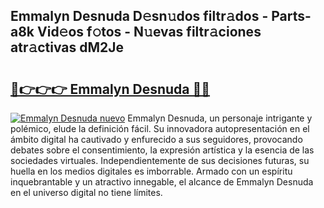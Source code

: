## Emmalyn Desnuda D𝚎sn𝚞dos filtr𝚊dos - Parts-a8k Vid𝚎os f𝚘tos - N𝚞evas filtr𝚊ciones atr𝚊ctivas dM2Je

# <h2><a href="http://mb3k80t.tromn.icu/?c=Emmalyn+Desnuda">🔗👉👉👉 Emmalyn Desnuda 🔗🔗</a></h2>

[![Emmalyn Desnuda nuevo](https://i.imgur.com/pEAQMta.gif)](http://mb3k80t.tromn.icu/?c=Emmalyn+Desnuda)
Emmalyn Desnuda, un personaje intrigante y polémico, elude la definición fácil. Su innovadora autopresentación en el ámbito digital ha cautivado y enfurecido a sus seguidores, provocando debates sobre el consentimiento, la expresión artística y la esencia de las sociedades virtuales. Independientemente de sus decisiones futuras, su huella en los medios digitales es imborrable. Armado con un espíritu inquebrantable y un atractivo innegable, el alcance de Emmalyn Desnuda en el universo digital no tiene límites.
